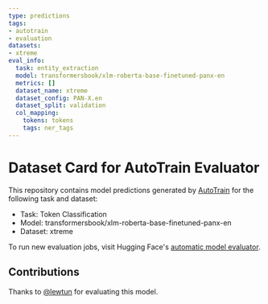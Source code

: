 ```yaml
---
type: predictions
tags:
- autotrain
- evaluation
datasets:
- xtreme
eval_info:
  task: entity_extraction
  model: transformersbook/xlm-roberta-base-finetuned-panx-en
  metrics: []
  dataset_name: xtreme
  dataset_config: PAN-X.en
  dataset_split: validation
  col_mapping:
    tokens: tokens
    tags: ner_tags
---
```

# Dataset Card for AutoTrain Evaluator

This repository contains model predictions generated by [AutoTrain](https://huggingface.co/autotrain) for the following task and dataset:

* Task: Token Classification
* Model: transformersbook/xlm-roberta-base-finetuned-panx-en
* Dataset: xtreme

To run new evaluation jobs, visit Hugging Face's [automatic model evaluator](https://huggingface.co/spaces/autoevaluate/model-evaluator).

## Contributions

Thanks to [@lewtun](https://huggingface.co/lewtun) for evaluating this model.